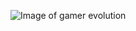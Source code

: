 ![Image of gamer evolution](https://juicebubble.co.za/wp-content/uploads/2018/03/gamer-evolution-royal-blue.png)
